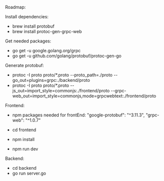 Roadmap:

Install dependencies:
- brew install protobuf
- brew install protoc-gen-grpc-web

Get needed packages:
- go get -u google.golang.org/grpc
- go get -u github.com/golang/protobuf/protoc-gen-go

Generate protobuf:
- protoc -I proto proto/*.proto --proto_path=./proto --go_out=plugins=grpc:./backend/proto
- protoc -I proto proto/*.proto --js_out=import_style=commonjs:./frontend/proto --grpc-web_out=import_style=commonjs,mode=grpcwebtext:./frontend/proto


Frontend:
- npm packages needed for frontEnd:
    "google-protobuf": "^3.11.3",
    "grpc-web": "^1.0.7"
    
- cd frontend
- npm install
- npm run dev

Backend:
- cd backend
- go run server.go